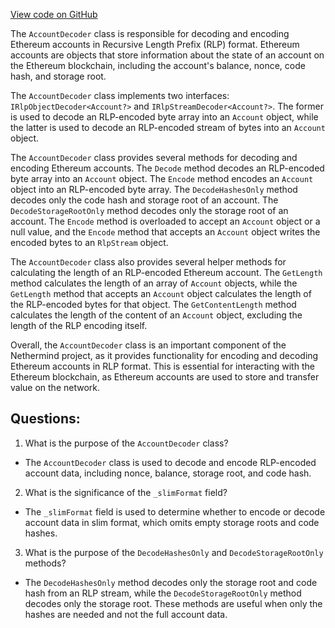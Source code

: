 [View code on GitHub](https://github.com/nethermindeth/nethermind/Nethermind.Serialization.Rlp/AccountDecoder.cs)

The `AccountDecoder` class is responsible for decoding and encoding Ethereum accounts in Recursive Length Prefix (RLP) format. Ethereum accounts are objects that store information about the state of an account on the Ethereum blockchain, including the account's balance, nonce, code hash, and storage root. 

The `AccountDecoder` class implements two interfaces: `IRlpObjectDecoder<Account?>` and `IRlpStreamDecoder<Account?>`. The former is used to decode an RLP-encoded byte array into an `Account` object, while the latter is used to decode an RLP-encoded stream of bytes into an `Account` object. 

The `AccountDecoder` class provides several methods for decoding and encoding Ethereum accounts. The `Decode` method decodes an RLP-encoded byte array into an `Account` object. The `Encode` method encodes an `Account` object into an RLP-encoded byte array. The `DecodeHashesOnly` method decodes only the code hash and storage root of an account. The `DecodeStorageRootOnly` method decodes only the storage root of an account. The `Encode` method is overloaded to accept an `Account` object or a null value, and the `Encode` method that accepts an `Account` object writes the encoded bytes to an `RlpStream` object. 

The `AccountDecoder` class also provides several helper methods for calculating the length of an RLP-encoded Ethereum account. The `GetLength` method calculates the length of an array of `Account` objects, while the `GetLength` method that accepts an `Account` object calculates the length of the RLP-encoded bytes for that object. The `GetContentLength` method calculates the length of the content of an `Account` object, excluding the length of the RLP encoding itself. 

Overall, the `AccountDecoder` class is an important component of the Nethermind project, as it provides functionality for encoding and decoding Ethereum accounts in RLP format. This is essential for interacting with the Ethereum blockchain, as Ethereum accounts are used to store and transfer value on the network.
## Questions: 
 1. What is the purpose of the `AccountDecoder` class?
- The `AccountDecoder` class is used to decode and encode RLP-encoded account data, including nonce, balance, storage root, and code hash.

2. What is the significance of the `_slimFormat` field?
- The `_slimFormat` field is used to determine whether to encode or decode account data in slim format, which omits empty storage roots and code hashes.

3. What is the purpose of the `DecodeHashesOnly` and `DecodeStorageRootOnly` methods?
- The `DecodeHashesOnly` method decodes only the storage root and code hash from an RLP stream, while the `DecodeStorageRootOnly` method decodes only the storage root. These methods are useful when only the hashes are needed and not the full account data.